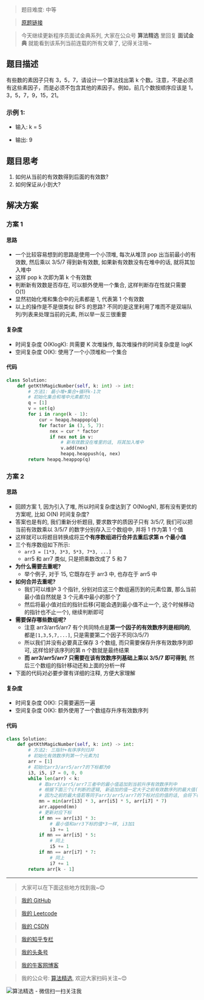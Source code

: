 > 题目难度: 中等

> [原题链接](https://leetcode.cn/problems/get-kth-magic-number-lcci/)

> 今天继续更新程序员面试金典系列, 大家在公众号 **算法精选** 里回复 **面试金典** 就能看到该系列当前连载的所有文章了, 记得关注哦~

## 题目描述

有些数的素因子只有 3，5，7，请设计一个算法找出第 k 个数。注意，不是必须有这些素因子，而是必须不包含其他的素因子。例如，前几个数按顺序应该是 1，3，5，7，9，15，21。

### 示例 1:

- 输入: k = 5

- 输出: 9

## 题目思考

1. 如何从当前的有效数得到后面的有效数?
2. 如何保证从小到大?

## 解决方案

### 方案 1

#### 思路

- 一个比较容易想到的思路是使用一个小顶堆, 每次从堆顶 pop 出当前最小的有效数, 然后乘以 3/5/7 得到新有效数, 如果新有效数没有在堆中的话, 就将其加入堆中
- 这样 pop k 次即为第 k 个有效数
- 判断新有效数是否存在, 可以额外使用一个集合, 这样判断存在性就只需要 O(1)
- 显然初始化堆和集合中的元素都是 1, 代表第 1 个有效数
- 以上的操作是不是很类似 BFS 的思路? 不同的是这里利用了堆而不是双端队列/列表来处理当前的元素, 所以举一反三很重要

#### 复杂度

- 时间复杂度 O(KlogK): 共需要 K 次堆操作, 每次堆操作的时间复杂度是 logK
- 空间复杂度 O(K): 使用了一个小顶堆和一个集合

#### 代码

```python
class Solution:
    def getKthMagicNumber(self, k: int) -> int:
        # 方法1: 最小堆+集合+循环k-1次
        # 初始化集合和堆中元素都为1
        q = [1]
        v = set(q)
        for i in range(k - 1):
            cur = heapq.heappop(q)
            for factor in (3, 5, 7):
                nex = cur * factor
                if nex not in v:
                    # 新有效数没在堆里的话, 将其加入堆中
                    v.add(nex)
                    heapq.heappush(q, nex)
        return heapq.heappop(q)
```

### 方案 2

#### 思路

- 回顾方案 1, 因为引入了堆, 所以时间复杂度达到了 O(NlogN), 那有没有更优的方案呢, 比如 O(N) 时间复杂度?
- 答案也是有的, 我们重新分析题目, 要求数字的质因子只有 3/5/7, 我们可以把当前有效数乘以 3/5/7 的数字分别存入三个数组中, 并将 1 作为第 1 个值
- 这样就可以将题目转换成将**三个有序数组进行合并去重后求第 n 个最小值**
- 三个有序数组如下所示:
  - `arr3 = [1*3, 3*3, 5*3, 7*3, ...]`
  - arr5 和 arr7 类似, 只是把乘数改成了 5 和 7
- **为什么需要去重呢?**
  - 举个例子, 对于 15, 它既存在于 arr3 中, 也存在于 arr5 中
- **如何合并去重呢?**
  - 我们可以维护 3 个指针, 分别对应这三个数组遍历到的元素位置, 那么当前最小值自然就是 3 个元素中最小的那个了
  - 然后将最小值对应的指针后移(可能会遇到最小值不止一个, 这个时候移动的指针也不止一个), 继续判断即可
- **需要保存哪些数组呢?**
  - 注意 arr3/arr5/arr7 有个共同特点是**第一个因子的有效数序列是相同的**, 都是`[1,3,5,7,...]`, 只是需要第二个因子不同(3/5/7)
  - 所以我们并没有必要真正保存 3 个数组, 而只需要保存升序有效数序列即可, 这样恰好该序列的第 n 个数就是最终结果
  - **而 arr3/arr5/arr7 只需要在该有效数序列基础上乘以 3/5/7 即可得到**, 然后三个数组的指针移动还和上面的分析一样
- 下面的代码对必要步骤有详细的注释, 方便大家理解

#### 复杂度

- 时间复杂度 O(K): 只需要遍历一遍
- 空间复杂度 O(K): 额外使用了一个数组存升序有效数序列

#### 代码

```python
class Solution:
    def getKthMagicNumber(self, k: int) -> int:
        # 方法2: 三指针+有序序列归并
        # 初始化有效数序列第一个元素为1
        arr = [1]
        # 初始化arr3/arr5/arr7的下标都为0
        i3, i5, i7 = 0, 0, 0
        while len(arr) < k:
            # 取arr3/arr5/arr7三者中的最小值追加到当前升序有效数序列中
            # 根据下面三个if判断的逻辑, 新追加的值一定大于之前有效数序列的最大值(最后一个值)
            # 因为之前的最大值若等同于arr3/arr5/arr7的下标对应的值的话, 会将下标+1的, 新下标的值一定大于原下标的
            mn = min(arr[i3] * 3, arr[i5] * 5, arr[i7] * 7)
            arr.append(mn)
            # 更新对应下标
            if mn == arr[i3] * 3:
                # 最小值和arr3下标的值*3一样, i3加1
                i3 += 1
            if mn == arr[i5] * 5:
                # 同上
                i5 += 1
            if mn == arr[i7] * 7:
                # 同上
                i7 += 1
        return arr[k - 1]
```

---

> 大家可以在下面这些地方找到我~😊

> [我的 GitHub](https://github.com/zjulyx)

> [我的 Leetcode](https://leetcode-cn.com/u/suibianfahui/)

> [我的 CSDN](https://me.csdn.net/zjulyx1993)

> [我的知乎专栏](https://zhuanlan.zhihu.com/c_1242508721932464128)

> [我的头条号](https://www.toutiao.com/c/user/1090304683804520/#mid=1671643017345028)

> [我的牛客网博客](https://blog.nowcoder.net/zjulyx)

> 我的公众号: [算法精选](https://mp.weixin.qq.com/s?__biz=MzA5MDk1MjI5MA==&mid=2247484158&idx=1&sn=90176bac32cf7af40e4074c721fd8a95&chksm=900285f3a7750ce5a068c9c9773781461819633f2fd60533732637ec9520c908371ebc218d49&scene=178&cur_album_id=1386231241346859009#rd), 欢迎大家扫码关注~😊

![算法精选 - 微信扫一扫关注我](https://pic1.zhimg.com/80/v2-7c988a7b35886df51596ef23616764ac_1440w.jpg)
